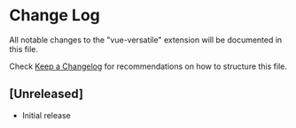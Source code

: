 # Change Log

All notable changes to the "vue-versatile" extension will be documented in this file.

Check [Keep a Changelog](http://keepachangelog.com/) for recommendations on how to structure this file.

## [Unreleased]

- Initial release